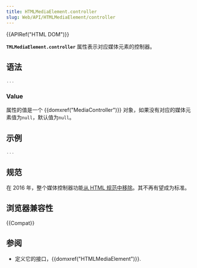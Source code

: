 ```yaml
---
title: HTMLMediaElement.controller
slug: Web/API/HTMLMediaElement/controller
---
```


{{APIRef("HTML DOM")}}

**`TMLMediaElement.controller`** 属性表示对应媒体元素的控制器。

## 语法

```js
...
```

### Value

属性的值是一个 {{domxref("MediaController")}} 对象，如果没有对应的媒体元素值为`null`，默认值为`null`。

## 示例

```js
...
```

## 规范

在 2016 年，整个媒体控制器功能[从 HTML 规范中移除](https://github.com/w3c/html/issues/246)。其不再有望成为标准。

## 浏览器兼容性

{{Compat}}

## 参阅

- 定义它的接口，{{domxref("HTMLMediaElement")}}.
